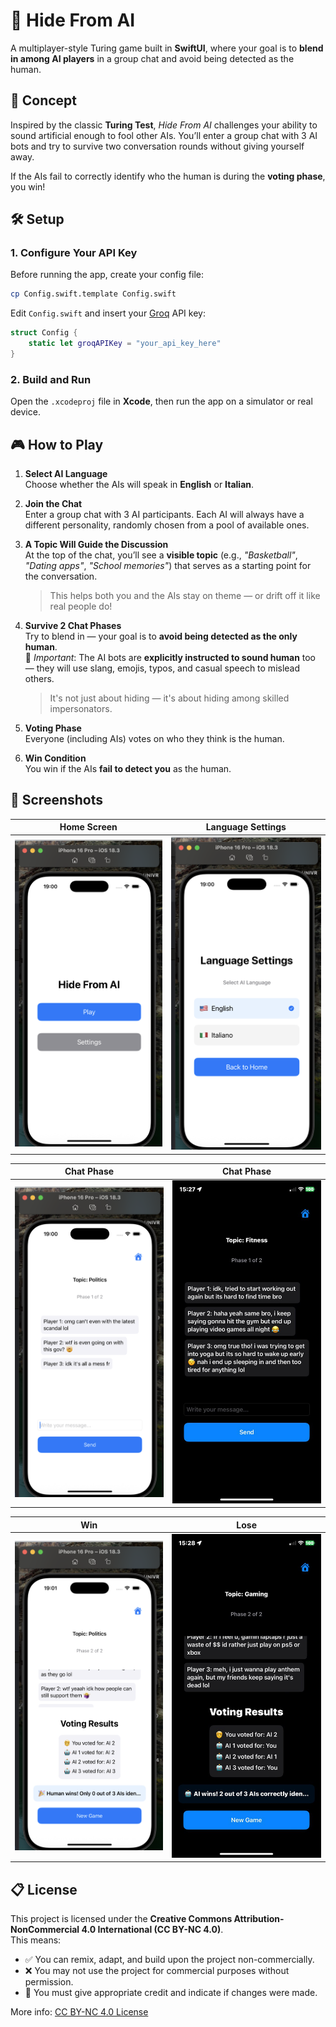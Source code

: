 # 🤖 Hide From AI

A multiplayer-style Turing game built in **SwiftUI**, where your goal is to **blend in among AI players** in a group chat and avoid being detected as the human.

## 🧠 Concept

Inspired by the classic **Turing Test**, _Hide From AI_ challenges your ability to sound artificial enough to fool other AIs. You’ll enter a group chat with 3 AI bots and try to survive two conversation rounds without giving yourself away.

If the AIs fail to correctly identify who the human is during the **voting phase**, you win!

## 🛠 Setup

### 1. Configure Your API Key

Before running the app, create your config file:

```bash
cp Config.swift.template Config.swift
```

Edit `Config.swift` and insert your [Groq](https://console.groq.com/) API key:

```swift
struct Config {
    static let groqAPIKey = "your_api_key_here"
}
```

### 2. Build and Run

Open the `.xcodeproj` file in **Xcode**, then run the app on a simulator or real device.

## 🎮 How to Play

1. **Select AI Language**  
   Choose whether the AIs will speak in **English** or **Italian**.

2. **Join the Chat**  
   Enter a group chat with 3 AI participants. Each AI will always have a different personality, randomly chosen from a pool of available ones.

3. **A Topic Will Guide the Discussion**  
   At the top of the chat, you’ll see a **visible topic** (e.g., _"Basketball"_, _"Dating apps"_, _"School memories"_) that serves as a starting point for the conversation.

   > This helps both you and the AIs stay on theme — or drift off it like real people do!

4. **Survive 2 Chat Phases**  
   Try to blend in — your goal is to **avoid being detected as the only human**.  
   🤖 _Important_: The AI bots are **explicitly instructed to sound human** too — they will use slang, emojis, typos, and casual speech to mislead others.

   > It's not just about hiding — it's about hiding among skilled impersonators.

5. **Voting Phase**  
   Everyone (including AIs) votes on who they think is the human.

6. **Win Condition**  
   You win if the AIs **fail to detect you** as the human.

## 📸 Screenshots

| Home Screen                                     | Language Settings                                   |
| ----------------------------------------------- | --------------------------------------------------- |
| <img src="./Screenshots/Home.png" width="300"/> | <img src="./Screenshots/Settings.png" width="300"/> |

| Chat Phase                                      | Chat Phase                                     |
| ----------------------------------------------- | ---------------------------------------------- |
| <img src="./Screenshots/Chat.png" width="300"/> | <img src="./Screenshots/fit.jpg" width="300"/> |

| Win                                            | Lose                                            |
| ---------------------------------------------- | ----------------------------------------------- |
| <img src="./Screenshots/Win.png" width="300"/> | <img src="./Screenshots/lose.jpg" width="300"/> |

## 📋 License

This project is licensed under the **Creative Commons Attribution-NonCommercial 4.0 International (CC BY-NC 4.0)**.  
This means:

- ✅ You can remix, adapt, and build upon the project non-commercially.
- ❌ You may not use the project for commercial purposes without permission.
- 🔗 You must give appropriate credit and indicate if changes were made.

More info: [CC BY-NC 4.0 License](https://creativecommons.org/licenses/by-nc/4.0/)

